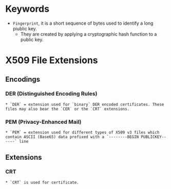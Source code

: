 # Keywords
* `Fingerprint`, it is a short sequence of bytes used to identify a long piublic key. 
    - They are created by applying a cryptographic hash function to a public key.

# X509 File Extensions

## Encodings

### DER (Distinguished Encoding Rules)
    * `DER` = extension used for `binary` DER encoded certificates. These files may also bear the `CER` or the `CRT` extensions.

### PEM (Privacy-Enhanced Mail)
    * `PEM` = extension used for different types of X509 v3 files which contain ASCII (Base65) data prefixed with a `--------BEGIN PUBLICKEY------` line

## Extensions

### CRT
    * `CRT` is used for certificate.
